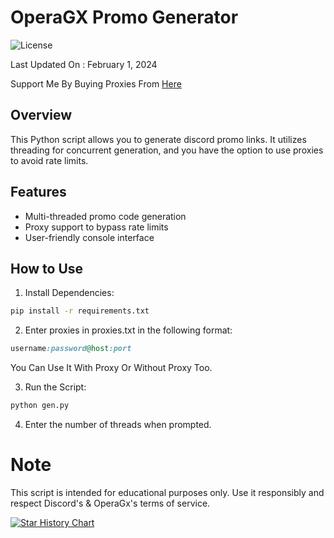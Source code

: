 # OperaGX Promo Generator

![License](https://img.shields.io/badge/license-MIT-blue)

Last Updated On : February 1, 2024

Support Me By Buying Proxies From [Here](https://app.kocerroxy.com/register?referral=6468e6061314e921a9111bb8)

## Overview

This Python script allows you to generate discord promo links. It utilizes threading for concurrent generation, and you have the option to use proxies to avoid rate limits.

## Features

- Multi-threaded promo code generation
- Proxy support to bypass rate limits
- User-friendly console interface

## How to Use

1. Install Dependencies:

```bash
pip install -r requirements.txt
```

2. Enter proxies in proxies.txt in the following format:
```ruby
username:password@host:port
```
   You Can Use It With Proxy Or Without Proxy Too.

3. Run the Script:
```bash
python gen.py
```
4. Enter the number of threads when prompted.

# Note
This script is intended for educational purposes only. Use it responsibly and respect Discord's & OperaGx's terms of service.

[![Star History Chart](https://api.star-history.com/svg?repos=JOY6IX9INE/OperaGX-Discord-Promo-Gen&type=Date)](https://star-history.t9t.io/#JOY6IX9INE/OperaGX-Discord-Promo-Gen&Date)
